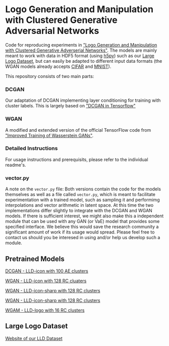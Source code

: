 Logo Generation and Manipulation with Clustered Generative Adversarial Networks
===============================================================================

Code for reproducing experiments in ["Logo Generation and Manipulation with Clustered Generative Adverserial Networks"](https://arxiv.org/abs/1712.04407).
The models are mainly meant to work with data in HDF5 format (using [h5py](https://www.h5py.org/)) such as our [Large Logo Dataset](https://data.vision.ee.ethz.ch/sagea/lld/), but can easily be adapted to different input data formats (the WGAN models already accepts [CIFAR](https://www.cs.toronto.edu/~kriz/cifar.html) and [MNIST](http://yann.lecun.com/exdb/mnist/)).

This repository consists of two main parts:

### DCGAN

Our adaptation of DCGAN implementing layer conditioning for training with cluster labels. This is largely based on ["DCGAN in Tensorflow"](https://github.com/carpedm20/DCGAN-tensorflow)

### WGAN

A modified and extended version of the official TensorFlow code from ["Improved Training of Wasserstein GANs"](https://arxiv.org/abs/1704.00028).

### Detailed Instructions

For usage instructions and prerequisits, please refer to the individual readme's.

### vector.py

A note on the `vector.py` file: Both versions contain the code for the models themselves as well as a file called `vector.py`, which is meant to facilitate experimentation with a trained model, such as sampling it and performimg interpolations and vector arithmetic in latent space. At this time the two implementations differ slightly to integrate with the DCGAN and WGAN models. If there is sufficient interest, we might also make this a independent module that can be used with any GAN (or VaE) model that provides some specified interface. We believe this would save the research community a significant amount of work if its usage would spread. Please feel free to contact us should you be interesed in using and/or help us develop such a module.

## Pretrained Models

[DCGAN - LLD-icon with 100 AE clusters](https://data.vision.ee.ethz.ch/sagea/lld/data/model_DCGAN_LLD-icon_ae_100.zip)

[WGAN - LLD-icon with 128 RC cluaters](https://data.vision.ee.ethz.ch/sagea/lld/data/model_WGAN_LLD-icon_rc_128.zip)

[WGAN - LLD-icon-sharp with 128 RC clusters](https://data.vision.ee.ethz.ch/sagea/lld/data/model_WGAN_LLD-icon-sharp_rc_128.zip)

[WGAN - LLD-icon-sharp with 128 RC clusters](https://data.vision.ee.ethz.ch/sagea/lld/data/model_WGAN_LLD-icon-sharp_rc_16.zip)

[WGAM - LLD-logo with 16 RC clusters](https://data.vision.ee.ethz.ch/sagea/lld/data/model_WGAN_LLD-logo_rc_64.zip)

## Large Logo Dataset
[Website of our LLD Dataset](https://data.vision.ee.ethz.ch/sagea/lld/)
